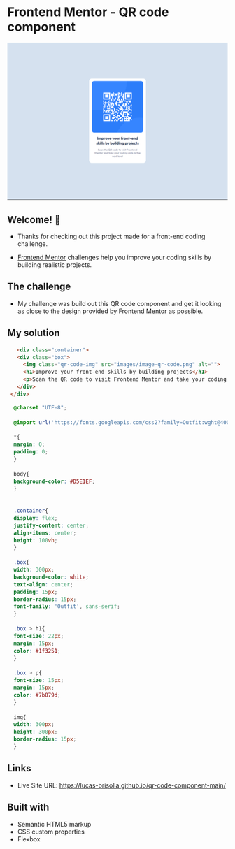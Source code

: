 # Frontend Mentor - QR code component

![Design preview for the QR code component coding challenge](./design/screenshot01.png)

## Welcome! 👋

- Thanks for checking out this project made for a front-end coding challenge.

- [Frontend Mentor](https://www.frontendmentor.io) challenges help you improve your coding skills by building realistic projects.


## The challenge

- My challenge was build out this QR code component and get it looking as  close to the design provided by Frontend Mentor as possible.

## My solution

 ```html
    <div class="container">
    <div class="box">
      <img class="qr-code-img" src="images/image-qr-code.png" alt="">
      <h1>Improve your front-end skills by building projects</h1>
      <p>Scan the QR code to visit Frontend Mentor and take your coding skills to the next level</p>
    </div>
  </div>
  ```
  ```css
    @charset "UTF-8";

    @import url('https://fonts.googleapis.com/css2?family=Outfit:wght@400;700&display=swap');

    *{
    margin: 0;
    padding: 0;
    }

    body{
    background-color: #D5E1EF;
    }


    .container{
    display: flex;
    justify-content: center;
    align-items: center;
    height: 100vh;
    }

    .box{
    width: 300px;
    background-color: white;
    text-align: center;
    padding: 15px;
    border-radius: 15px;
    font-family: 'Outfit', sans-serif;
    }

    .box > h1{
    font-size: 22px;
    margin: 15px;
    color: #1f3251;
    }

    .box > p{
    font-size: 15px;
    margin: 15px;
    color: #7b879d;
    }

    img{
    width: 300px;
    height: 300px;
    border-radius: 15px;
    }
```


## Links

- Live Site URL: https://lucas-brisolla.github.io/qr-code-component-main/

## Built with

- Semantic HTML5 markup
- CSS custom properties
- Flexbox

